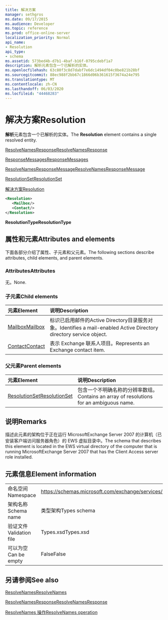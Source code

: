 ```yaml
---
title: 解决方案
manager: sethgros
ms.date: 09/17/2015
ms.audience: Developer
ms.topic: reference
ms.prod: office-online-server
localization_priority: Normal
api_name:
- Resolution
api_type:
- schema
ms.assetid: 573bed4b-d7b1-4baf-b16f-0795cdebf1a7
description: 解析元素包含一个已解析的实体。
ms.openlocfilehash: 63c80f3c8d7dabf7e6dc1494df04c0be821b28bf
ms.sourcegitcommit: 88ec988f2bb67c1866d06b361615f3674a24e795
ms.translationtype: MT
ms.contentlocale: zh-CN
ms.lasthandoff: 06/03/2020
ms.locfileid: "44468283"
---
```

# <a name="resolution"></a><span data-ttu-id="b0297-103">解决方案</span><span class="sxs-lookup"><span data-stu-id="b0297-103">Resolution</span></span>

<span data-ttu-id="b0297-104">**解析**元素包含一个已解析的实体。</span><span class="sxs-lookup"><span data-stu-id="b0297-104">The **Resolution** element contains a single resolved entity.</span></span> 
  
[<span data-ttu-id="b0297-105">ResolveNamesResponse</span><span class="sxs-lookup"><span data-stu-id="b0297-105">ResolveNamesResponse</span></span>](resolvenamesresponse.md)
  
[<span data-ttu-id="b0297-106">ResponseMessages</span><span class="sxs-lookup"><span data-stu-id="b0297-106">ResponseMessages</span></span>](responsemessages.md)
  
[<span data-ttu-id="b0297-107">ResolveNamesResponseMessage</span><span class="sxs-lookup"><span data-stu-id="b0297-107">ResolveNamesResponseMessage</span></span>](resolvenamesresponsemessage.md)
  
[<span data-ttu-id="b0297-108">ResolutionSet</span><span class="sxs-lookup"><span data-stu-id="b0297-108">ResolutionSet</span></span>](resolutionset.md)
  
[<span data-ttu-id="b0297-109">解决方案</span><span class="sxs-lookup"><span data-stu-id="b0297-109">Resolution</span></span>](resolution.md)
  
```xml
<Resolution>
   <Mailbox/>
   <Contact/>
</Resolution>
```

 <span data-ttu-id="b0297-110">**ResolutionType**</span><span class="sxs-lookup"><span data-stu-id="b0297-110">**ResolutionType**</span></span>
## <a name="attributes-and-elements"></a><span data-ttu-id="b0297-111">属性和元素</span><span class="sxs-lookup"><span data-stu-id="b0297-111">Attributes and elements</span></span>

<span data-ttu-id="b0297-112">下面各部分介绍了属性、子元素和父元素。</span><span class="sxs-lookup"><span data-stu-id="b0297-112">The following sections describe attributes, child elements, and parent elements.</span></span>
  
### <a name="attributes"></a><span data-ttu-id="b0297-113">Attributes</span><span class="sxs-lookup"><span data-stu-id="b0297-113">Attributes</span></span>

<span data-ttu-id="b0297-114">无。</span><span class="sxs-lookup"><span data-stu-id="b0297-114">None.</span></span>
  
### <a name="child-elements"></a><span data-ttu-id="b0297-115">子元素</span><span class="sxs-lookup"><span data-stu-id="b0297-115">Child elements</span></span>

|<span data-ttu-id="b0297-116">**元素**</span><span class="sxs-lookup"><span data-stu-id="b0297-116">**Element**</span></span>|<span data-ttu-id="b0297-117">**说明**</span><span class="sxs-lookup"><span data-stu-id="b0297-117">**Description**</span></span>|
|:-----|:-----|
|[<span data-ttu-id="b0297-118">Mailbox</span><span class="sxs-lookup"><span data-stu-id="b0297-118">Mailbox</span></span>](mailbox.md) <br/> |<span data-ttu-id="b0297-119">标识已启用邮件的Active Directory目录服务对象。</span><span class="sxs-lookup"><span data-stu-id="b0297-119">Identifies a mail-enabled Active Directory directory service object.</span></span>  <br/> |
|[<span data-ttu-id="b0297-120">Contact</span><span class="sxs-lookup"><span data-stu-id="b0297-120">Contact</span></span>](contact.md) <br/> |<span data-ttu-id="b0297-121">表示 Exchange 联系人项目。</span><span class="sxs-lookup"><span data-stu-id="b0297-121">Represents an Exchange contact item.</span></span>  <br/> |
   
### <a name="parent-elements"></a><span data-ttu-id="b0297-122">父元素</span><span class="sxs-lookup"><span data-stu-id="b0297-122">Parent elements</span></span>

|<span data-ttu-id="b0297-123">**元素**</span><span class="sxs-lookup"><span data-stu-id="b0297-123">**Element**</span></span>|<span data-ttu-id="b0297-124">**说明**</span><span class="sxs-lookup"><span data-stu-id="b0297-124">**Description**</span></span>|
|:-----|:-----|
|[<span data-ttu-id="b0297-125">ResolutionSet</span><span class="sxs-lookup"><span data-stu-id="b0297-125">ResolutionSet</span></span>](resolutionset.md) <br/> |<span data-ttu-id="b0297-126">包含一个不明确名称的分辨率数组。</span><span class="sxs-lookup"><span data-stu-id="b0297-126">Contains an array of resolutions for an ambiguous name.</span></span>  <br/> |
   
## <a name="remarks"></a><span data-ttu-id="b0297-127">说明</span><span class="sxs-lookup"><span data-stu-id="b0297-127">Remarks</span></span>

<span data-ttu-id="b0297-128">描述此元素的架构位于正在运行 MicrosoftExchange Server 2007 的计算机（已安装客户端访问服务器角色）的 EWS 虚拟目录中。</span><span class="sxs-lookup"><span data-stu-id="b0297-128">The schema that describes this element is located in the EWS virtual directory of the computer that is running MicrosoftExchange Server 2007 that has the Client Access server role installed.</span></span>
  
## <a name="element-information"></a><span data-ttu-id="b0297-129">元素信息</span><span class="sxs-lookup"><span data-stu-id="b0297-129">Element information</span></span>

|||
|:-----|:-----|
|<span data-ttu-id="b0297-130">命名空间</span><span class="sxs-lookup"><span data-stu-id="b0297-130">Namespace</span></span>  <br/> |https://schemas.microsoft.com/exchange/services/2006/types  <br/> |
|<span data-ttu-id="b0297-131">架构名称</span><span class="sxs-lookup"><span data-stu-id="b0297-131">Schema name</span></span>  <br/> |<span data-ttu-id="b0297-132">类型架构</span><span class="sxs-lookup"><span data-stu-id="b0297-132">Types schema</span></span>  <br/> |
|<span data-ttu-id="b0297-133">验证文件</span><span class="sxs-lookup"><span data-stu-id="b0297-133">Validation file</span></span>  <br/> |<span data-ttu-id="b0297-134">Types.xsd</span><span class="sxs-lookup"><span data-stu-id="b0297-134">Types.xsd</span></span>  <br/> |
|<span data-ttu-id="b0297-135">可以为空</span><span class="sxs-lookup"><span data-stu-id="b0297-135">Can be empty</span></span>  <br/> |<span data-ttu-id="b0297-136">False</span><span class="sxs-lookup"><span data-stu-id="b0297-136">False</span></span>  <br/> |
   
## <a name="see-also"></a><span data-ttu-id="b0297-137">另请参阅</span><span class="sxs-lookup"><span data-stu-id="b0297-137">See also</span></span>



[<span data-ttu-id="b0297-138">ResolveNames</span><span class="sxs-lookup"><span data-stu-id="b0297-138">ResolveNames</span></span>](resolvenames.md)
  
[<span data-ttu-id="b0297-139">ResolveNamesResponse</span><span class="sxs-lookup"><span data-stu-id="b0297-139">ResolveNamesResponse</span></span>](resolvenamesresponse.md)
  
[<span data-ttu-id="b0297-140">ResolveNames 操作</span><span class="sxs-lookup"><span data-stu-id="b0297-140">ResolveNames operation</span></span>](resolvenames-operation.md)

